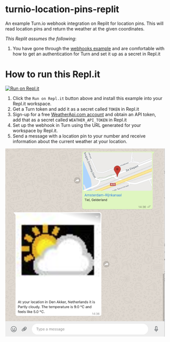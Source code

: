 # turnio-location-pins-replit

An example Turn.io webhook integration on Replit for location pins. This will read location pins and return the weather at the given coordinates.

*This Replit assumes the following*:

1. You have gone through the [webhooks example](https://github.com/turnhub/turnio-webhooks-replit) and are comfortable with how to get an authentication for Turn and set it up as a secret in Repl.it

# How to run this Repl.it

[![Run on Repl.it](https://repl.it/badge/github/turnhub/turnio-location-pins-replit)](https://repl.it/github/turnhub/turnio-location-pins-replit)

1. Click the `Run on Repl.it` button above and install this example into your Repl.it workspace.
2. Get a Turn token and add it as a secret called `TOKEN` in Repl.it
3. Sign-up for a free [WeatherApi.com account](https://www.weatherapi.com/) and obtain an API token, add that as a secret called `WEATHER_API_TOKEN` in Repl.it
4. Set up the webhook in Turn using the URL generated for your workspace by Repl.it. 
5. Send a message with a location pin to your number and receive information about the current weather at your location.

![screenshot](./screenshot.png)
